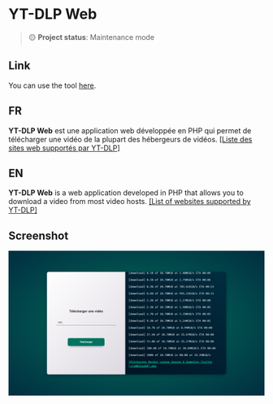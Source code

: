 # YT-DLP Web

> 🟡 **Project status**: Maintenance mode

## Link
You can use the tool [here](https://labaguettedev.live/dl).

## FR
**YT-DLP Web** est une application web développée en PHP qui permet de télécharger une vidéo de la plupart des hébergeurs de vidéos.
[[Liste des sites web supportés par YT-DLP]](https://github.com/yt-dlp/yt-dlp/blob/master/supportedsites.md)

## EN
**YT-DLP Web** is a web application developed in PHP that allows you to download a video from most video hosts.
[[List of websites supported by YT-DLP]](https://github.com/yt-dlp/yt-dlp/blob/master/supportedsites.md)

## Screenshot
![yt-dlpWeb](.assets/yt-dlpWeb.png)